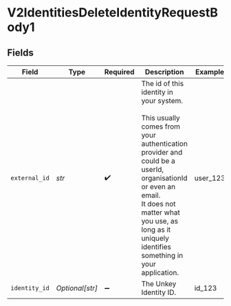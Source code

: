 # V2IdentitiesDeleteIdentityRequestBody1


## Fields

| Field                                                                                                                                                                                                                                                    | Type                                                                                                                                                                                                                                                     | Required                                                                                                                                                                                                                                                 | Description                                                                                                                                                                                                                                              | Example                                                                                                                                                                                                                                                  |
| -------------------------------------------------------------------------------------------------------------------------------------------------------------------------------------------------------------------------------------------------------- | -------------------------------------------------------------------------------------------------------------------------------------------------------------------------------------------------------------------------------------------------------- | -------------------------------------------------------------------------------------------------------------------------------------------------------------------------------------------------------------------------------------------------------- | -------------------------------------------------------------------------------------------------------------------------------------------------------------------------------------------------------------------------------------------------------- | -------------------------------------------------------------------------------------------------------------------------------------------------------------------------------------------------------------------------------------------------------- |
| `external_id`                                                                                                                                                                                                                                            | *str*                                                                                                                                                                                                                                                    | :heavy_check_mark:                                                                                                                                                                                                                                       | The id of this identity in your system.<br/><br/>This usually comes from your authentication provider and could be a userId, organisationId or even an email.<br/>It does not matter what you use, as long as it uniquely identifies something in your application.<br/> | user_123                                                                                                                                                                                                                                                 |
| `identity_id`                                                                                                                                                                                                                                            | *Optional[str]*                                                                                                                                                                                                                                          | :heavy_minus_sign:                                                                                                                                                                                                                                       | The Unkey Identity ID.                                                                                                                                                                                                                                   | id_123                                                                                                                                                                                                                                                   |